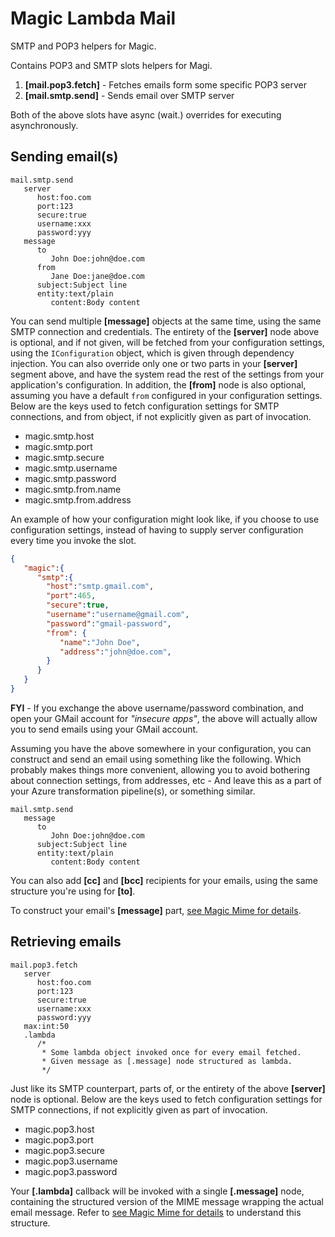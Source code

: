 
# Magic Lambda Mail

 SMTP and POP3 helpers for Magic.

 Contains POP3 and SMTP slots helpers for Magi.

1. **[mail.pop3.fetch]** - Fetches emails form some specific POP3 server
2. **[mail.smtp.send]** - Sends email over SMTP server

Both of the above slots have async (wait.) overrides for executing asynchronously.

## Sending email(s)

```
mail.smtp.send
   server
      host:foo.com
      port:123
      secure:true
      username:xxx
      password:yyy
   message
      to
         John Doe:john@doe.com
      from
         Jane Doe:jane@doe.com
      subject:Subject line
      entity:text/plain
         content:Body content
```

You can send multiple **[message]** objects at the same time, using the same SMTP connection and credentials.
The entirety of the **[server]** node above is optional, and if not given, will be fetched from your
configuration settings, using the `IConfiguration` object, which is given through dependency injection.
You can also override only one or two parts in your **[server]** segment above, and have the system
read the rest of the settings from your application's configuration. In addition, the **[from]** node is also
optional, assuming you have a default `from` configured in your configuration settings. Below are the keys used
to fetch configuration settings for SMTP connections, and from object, if not explicitly given as part of
invocation.

* magic.smtp.host
* magic.smtp.port
* magic.smtp.secure
* magic.smtp.username
* magic.smtp.password
* magic.smtp.from.name
* magic.smtp.from.address

An example of how your configuration might look like, if you choose to use configuration settings,
instead of having to supply server configuration every time you invoke the slot.

```json
{
   "magic":{
      "smtp":{
        "host":"smtp.gmail.com",
        "port":465,
        "secure":true,
        "username":"username@gmail.com",
        "password":"gmail-password",
        "from": {
           "name":"John Doe",
           "address":"john@doe.com",
        }
      }
   }
}
```

**FYI** - If you exchange the above username/password combination, and open your GMail account for _"insecure apps"_,
the above will actually allow you to send emails using your GMail account.

Assuming you have the above somewhere in your configuration, you can construct and send an email using something
like the following. Which probably makes things more convenient, allowing you to avoid bothering about connection
settings, from addresses, etc - And leave this as a part of your Azure transformation pipeline(s), or something
similar.

```
mail.smtp.send
   message
      to
         John Doe:john@doe.com
      subject:Subject line
      entity:text/plain
         content:Body content
```

You can also add **[cc]** and **[bcc]** recipients for your emails, using the same structure you're using for **[to]**.

To construct your email's **[message]** part, [see Magic Mime for details](https://github.com/polterguy/magic.lambda.mime).

## Retrieving emails

```
mail.pop3.fetch
   server
      host:foo.com
      port:123
      secure:true
      username:xxx
      password:yyy
   max:int:50
   .lambda
      /*
       * Some lambda object invoked once for every email fetched.
       * Given message as [.message] node structured as lambda.
       */
```

Just like its SMTP counterpart, parts of, or the entirety of the above **[server]** node is optional.
Below are the keys used to fetch configuration settings for SMTP connections, if not explicitly given
as part of invocation.

* magic.pop3.host
* magic.pop3.port
* magic.pop3.secure
* magic.pop3.username
* magic.pop3.password

Your **[.lambda]** callback will be invoked with a single **[.message]** node, containing the
structured version of the MIME message wrapping the actual email message. Refer to
[see Magic Mime for details](https://github.com/polterguy/magic.lambda.mime) to understand this
structure.
